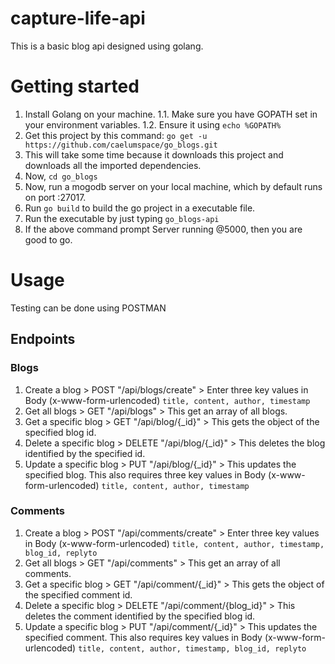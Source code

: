 # capture-life-api
This is a basic blog api designed using golang.

# Getting started
1. Install Golang on your machine.
  1.1. Make sure you have GOPATH set in your environment variables.
  1.2. Ensure it using `echo %GOPATH%`
2. Get this project by this command: `go get -u https://github.com/caelumspace/go_blogs.git`
3. This will take some time because it downloads this project and downloads all the imported dependencies.
4. Now, `cd go_blogs`
5. Now, run a mogodb server on your local machine, which by default runs on port :27017.
6. Run `go build` to build the go project in a executable file.
7. Run the executable by just typing `go_blogs-api`
8. If the above command prompt Server running @5000, then you are good to go.

# Usage

Testing can be done using POSTMAN

## Endpoints
### Blogs
1. Create a blog > POST "/api/blogs/create" > Enter three key values in Body (x-www-form-urlencoded) `title, content, author, timestamp`
2. Get all blogs > GET "/api/blogs" > This get an array of all blogs.
3. Get a specific blog > GET "/api/blog/{_id}" > This gets the object of the specified blog id.
4. Delete a specific blog > DELETE "/api/blog/{_id}" > This deletes the blog identified by the specified id. 
5. Update a specific blog > PUT "/api/blog/{_id}" > This updates the specified blog. This also requires three key values in Body (x-www-form-urlencoded) `title, content, author, timestamp`

### Comments
1. Create a blog > POST "/api/comments/create" > Enter three key values in Body (x-www-form-urlencoded) `title, content, author, timestamp, blog_id, replyto`
2. Get all blogs > GET "/api/comments" > This get an array of all comments.
3. Get a specific blog > GET "/api/comment/{_id}" > This gets the object of the specified comment id.
4. Delete a specific blog > DELETE "/api/comment/{blog_id}" > This deletes the comment identified by the specified blog id. 
5. Update a specific blog > PUT "/api/comment/{_id}" > This updates the specified comment. This also requires key values in Body (x-www-form-urlencoded) `title, content, author, timestamp, blog_id, replyto`